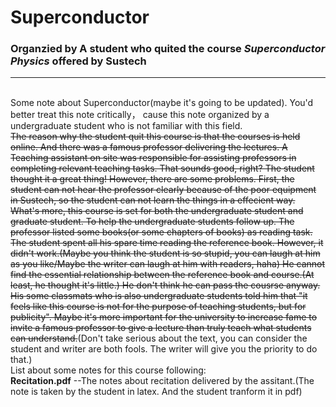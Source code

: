 # Superconductor
### Organzied by A student who quited the course _Superconductor Physics_ offered by Sustech
* * *
<br />Some note about Superconductor(maybe it's going to be updated). You'd better treat this note critically， cause this note organized by a undergraduate student who is not familiar with this field. 
<br />~~The reason why the student quit this course is that the courses is held online. And there was a famous professor delivering the lectures. A Teaching assistant on site was responsible for assisting professors in completing relevant teaching tasks. That sounds good, right? The student thought it a great thing! However, there are some problems. First, the student can not hear the professor clearly because of the poor equipment in Sustech, so the student can not learn the things in a effecient way. What's more, this course is set for both the undergraduate student and graduate student. To help the undergraduate students follow up. The professor listed some books(or some chapters of books) as reading task. The student spent all his spare time reading the reference book. However, it didn't work.(Maybe you think the student is so stupid, you can laugh at him as you like/Maybe the writer can laugh at him with readers, haha) He cannot find the essential relationship between the reference book and course.(At least, he thought it's little.) He don't think he can pass the cousrse anyway. His some classmats who is also undergraduate students told him that "it feels like this course is not for the purpose of teaching students, but for publicity". Maybe it's more important for the university to increase fame to invite a famous professor to give a lecture than truly teach what students can understand.~~(Don't take serious about the text, you can consider the student and writer are both fools. The writer will give you the priority to do that.)
<br />List about some notes for this course following:
<br />**Recitation.pdf** --The notes about recitation delivered by the assitant.(The note is taken by the student in latex. And the student tranform it in pdf)
